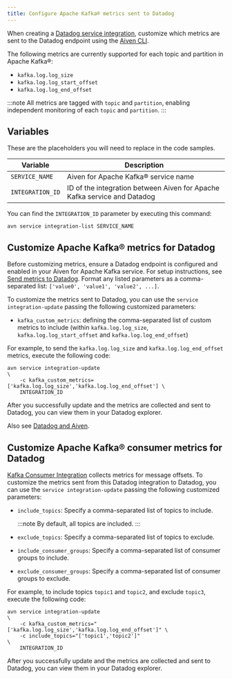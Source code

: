 ```yaml
---
title: Configure Apache Kafka® metrics sent to Datadog
---
```


When creating a [Datadog service
integration](https://docs.datadoghq.com/integrations/kafka/?tab=host#kafka-consumer-integration),
customize which metrics are sent to the Datadog endpoint using the
[Aiven CLI](/docs/tools/cli).

The following metrics are currently supported for each topic and
partition in Apache Kafka®:

-   `kafka.log.log_size`
-   `kafka.log.log_start_offset`
-   `kafka.log.log_end_offset`

:::note
All metrics are tagged with `topic` and `partition`, enabling
independent monitoring of each `topic` and `partition`.
:::

## Variables

These are the placeholders you will need to replace in the code samples.

 | Variable         | Description                                                              |
 | ---------------- | ------------------------------------------------------------------------ |
 | `SERVICE_NAME`   | Aiven for Apache Kafka® service name                                     |
 | `INTEGRATION_ID` | ID of the integration between Aiven for Apache Kafka service and Datadog |

You can find the `INTEGRATION_ID` parameter by executing this command:

```
avn service integration-list SERVICE_NAME
```

## Customize Apache Kafka® metrics for Datadog

Before customizing metrics, ensure a Datadog endpoint is configured and
enabled in your Aiven for Apache Kafka service. For setup instructions,
see
[Send metrics to Datadog](/docs/integrations/datadog/datadog-metrics). Format any listed parameters as a comma-separated list:
`['value0', 'value1', 'value2', ...]`.

To customize the metrics sent to Datadog, you can use the
`service integration-update` passing the following customized
parameters:

-   `kafka_custom_metrics`: defining the comma-separated list of custom
    metrics to include (within `kafka.log.log_size`,
    `kafka.log.log_start_offset` and `kafka.log.log_end_offset`)

For example, to send the `kafka.log.log_size` and
`kafka.log.log_end_offset` metrics, execute the following code:

```
avn service integration-update                                                \
    -c kafka_custom_metrics=['kafka.log.log_size','kafka.log.log_end_offset'] \
    INTEGRATION_ID
```

After you successfully update and the metrics are collected and sent to
Datadog, you can view them in your Datadog explorer.

Also see [Datadog and Aiven](/docs/integrations/datadog).

## Customize Apache Kafka® consumer metrics for Datadog

[Kafka Consumer
Integration](https://docs.datadoghq.com/integrations/kafka/?tab=host#kafka-consumer-integration)
collects metrics for message offsets. To customize the metrics sent from
this Datadog integration to Datadog, you can use the
`service integration-update` passing the following customized
parameters:

-   `include_topics`: Specify a comma-separated list of topics to
    include.

    :::note
    By default, all topics are included.
    :::

-   `exclude_topics`: Specify a comma-separated list of topics to
    exclude.

-   `include_consumer_groups`: Specify a comma-separated list of
    consumer groups to include.

-   `exclude_consumer_groups`: Specify a comma-separated list of
    consumer groups to exclude.

For example, to include topics `topic1` and `topic2`, and exclude
`topic3`, execute the following code:

```
avn service integration-update                                                  \
    -c kafka_custom_metrics="['kafka.log.log_size','kafka.log.log_end_offset']" \
    -c include_topics="['topic1','topic2']"                                     \
    INTEGRATION_ID
```

After you successfully update and the metrics are collected and sent to
Datadog, you can view them in your Datadog explorer.
